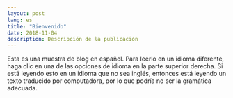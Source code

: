 ```yaml
---
layout: post
lang: es
title: "Bienvenido"
date: 2018-11-04
description: Descripción de la publicación
---
```


Esta es una muestra de blog en español. Para leerlo en un idioma diferente, haga clic en una de las opciones de idioma en la parte superior derecha. Si está leyendo esto en un idioma que no sea inglés, entonces está leyendo un texto traducido por computadora, por lo que podría no ser la gramática adecuada.
